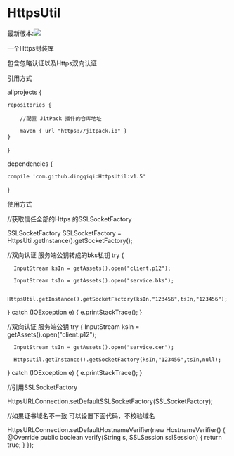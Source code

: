 # HttpsUtil

最新版本:[![](https://jitpack.io/v/dingqiqi/HttpsUtil.svg)](https://jitpack.io/#dingqiqi/HttpsUtil)

一个Https封装库

包含忽略认证以及Https双向认证

引用方式

allprojects {

    repositories {
    
        //配置 JitPack 插件的仓库地址
        
        maven { url "https://jitpack.io" }
    }
    
}

dependencies {

    compile 'com.github.dingqiqi:HttpsUtil:v1.5'
    
}

  使用方式

  //获取信任全部的Https 的SSLSocketFactory
  
  SSLSocketFactory SSLSocketFactory = HttpsUtil.getInstance().getSocketFactory();

  //双向认证 服务端公钥转成的bks私钥
  try {
  
      InputStream ksIn = getAssets().open("client.p12");
      
      InputStream tsIn = getAssets().open("service.bks");

      HttpsUtil.getInstance().getSocketFactory(ksIn,"123456",tsIn,"123456");
      
  } catch (IOException e) {
      e.printStackTrace();
  }

  //双向认证 服务端公钥
  try {
      InputStream ksIn = getAssets().open("client.p12");
      
      InputStream tsIn = getAssets().open("service.cer");

      HttpsUtil.getInstance().getSocketFactory(ksIn,"123456",tsIn,null);
      
  } catch (IOException e) {
      e.printStackTrace();
  }

  //引用SSLSocketFactory
  
  HttpsURLConnection.setDefaultSSLSocketFactory(SSLSocketFactory);

  //如果证书域名不一致  可以设置下面代码，不校验域名
  
  HttpsURLConnection.setDefaultHostnameVerifier(new HostnameVerifier() {
      @Override
      public boolean verify(String s, SSLSession sslSession) {
          return true;
      }
  });
